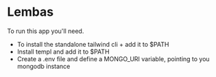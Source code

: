 # Lembas

To run this app you'll need.

- To install the standalone tailwind cli + add it to $PATH
- Install templ and add it to $PATH
- Create a .env file and define a MONGO_URI variable, pointing to you mongodb instance
